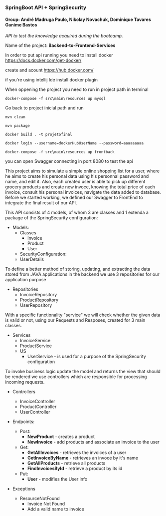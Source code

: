 ### SpringBoot API + SpringSecurity ###
#### Group: André  Madruga Paulo, Nikolay Novachuk, Dominique Tavares Ganime Bastos
*API to test the knowledge acquired during the bootcamp.*

Name of the project: **Backend-to-Frontend-Services**

In order to put api running you need to install docker https://docs.docker.com/get-docker/ 

create and acount https://hub.docker.com/ 

if you're using intellij Ide install docker plugin

When oppening the project you need to run in project path in terminal 

``` docker-compose -f src\main\resources up mysql ```

Go back to project inicial path and run 

``` mvn clean ```

``` mvn package ```

``` docker build . -t projetofinal ```

``` docker login --username=dockerHubUserName --password=aaaaaaaaa ```

``` docker-compose -f src\main\resources up frontback ```


you can open Swagger connecting in port 8080 to test the api



This project aims to simulate a simple online shopping list for a user, where he aims to create his personal data using his personnal password and name, and edit it. Also, each created user is able to pick up different grocery products and create new invoce, knowing the total price of each invoice, consult his personal invoices, navigate the data added to database.
Before we started working, we defined our Swagger to FrontEnd to integrate the final result of our API.

This API consists of 4 models, of whom 3 are classes and 1 extenda a package of the SpringSecurity configuration:
* Models:
  * Classes
    * Invoice
    * Product
    * User
   * SecurityConfiguration:
    * UserDetails
    
To define a better method of storing, updating, and extracting the data stored from JAVA applications in the backend we use 3 repositories for our application purpose
* Repositories
  * InvoiceRepository
  * ProductRepository
  * UserRepository
  
With a specific functionality "service" we will check whether the given data is valid or not, using our Requests and Resposes, created for 3 main classes.
* Services
  * InvoiceService
  * ProductService
  * US
    * UserService - is used for a purpose of the SpringSecurity configuration
    
To invoke business logic update the model and returns the view that should be rendered we use controllers which are responsible for processing incoming requests.
* Controllers
  * InvoiceController
  * ProductController
  * UserController
  
 * Endpoints:
    * Post:
      * **NewProduct** - creates a product
      * **NewInvoice** - add products and associate an invoice to the user
    * Get:
      * **GetAllInvoices** - retrieves the invoices of a user
      * **GetInvoiceByName** - retrieves an invoce by it's name
      * **GetAllProducts** - retrieve all products
      * **FindInvoicesById** - retrieve a product by its id
    * Put:
      * **User** - modifies the User info
      
 * Exceptions
   * ResourceNotFound
     * Invoice Not Found
     * Add a valid name to invoice
